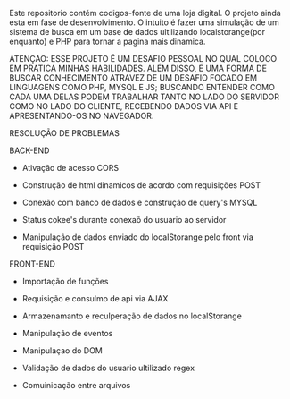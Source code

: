 Este repositorio contém codigos-fonte de uma loja digital. O projeto ainda esta em fase de desenvolvimento. O intuito é fazer uma simulação
de um sistema de busca em um base de dados ultilizando localstorange(por enquanto) e PHP para tornar a pagina mais dinamica.

ATENÇAO: ESSE PROJETO É UM DESAFIO PESSOAL NO QUAL COLOCO EM PRATICA MINHAS HABILIDADES. ALÉM DISSO, É UMA FORMA DE BUSCAR CONHECIMENTO ATRAVEZ DE UM DESAFIO FOCADO EM LINGUAGENS COMO PHP, MYSQL E JS; BUSCANDO ENTENDER COMO CADA UMA DELAS PODEM TRABALHAR TANTO NO LADO DO SERVIDOR COMO NO LADO DO CLIENTE, RECEBENDO DADOS VIA API E APRESENTANDO-OS NO NAVEGADOR.

RESOLUÇÃO DE PROBLEMAS

BACK-END

- Ativação de acesso CORS

- Construção de html dinamicos de acordo com requisições POST

- Conexão com banco de dados e construção de query's MYSQL

- Status cokee's durante conexaõ do usuario ao servidor

- Manipulação de dados enviado do localStorange pelo front via requisição POST


FRONT-END

- Importação de funções

- Requisição e consulmo de api via AJAX

- Armazenamanto e reculperação de dados no localStorange

- Manipulação de eventos

- Manipulaçao do DOM

- Validação de dados do usuario ultilizado regex

- Comuinicação entre arquivos
